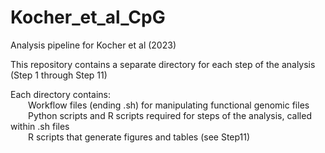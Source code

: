 # Kocher_et_al_CpG
Analysis pipeline for Kocher et al (2023)  

This repository contains a separate directory for each step of the analysis (Step 1 through Step 11)  

Each directory contains:  
&emsp;&emsp;Workflow files (ending .sh) for manipulating functional genomic files  
&emsp;&emsp;Python scripts and R scripts required for steps of the analysis, called within .sh files  
&emsp;&emsp;R scripts that generate figures and tables (see Step11)
